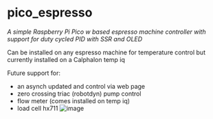 # pico_espresso
*A simple Raspberry Pi Pico w based espresso machine controller with support for duty cycled PID with SSR and OLED*

Can be installed on any espresso machine for temperature control but currently installed on a Calphalon temp iq

Future support for:
+ an asynch updated and control via web page
+ zero crossing triac (robotdyn) pump control
+ flow meter (comes installed on temp iq)
+ load cell hx711
![image](https://user-images.githubusercontent.com/7244561/224459490-87351a9d-1f44-41a7-92be-3cdb52296e52.png)

